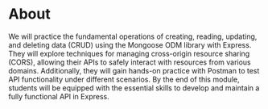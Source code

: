 # About
We will practice the fundamental operations of creating, reading, updating, and deleting data (CRUD) using the Mongoose ODM library with Express. They will explore techniques for managing cross-origin resource sharing (CORS), allowing their APIs to safely interact with resources from various domains. Additionally, they will gain hands-on practice with Postman to test API functionality under different scenarios. By the end of this module, students will be equipped with the essential skills to develop and maintain a fully functional API in Express.
